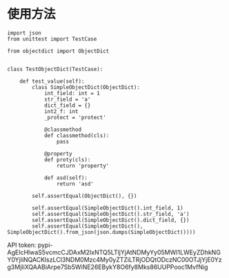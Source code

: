 # 使用方法
```
import json
from unittest import TestCase

from objectdict import ObjectDict


class TestObjectDict(TestCase):

    def test_value(self):
        class SimpleObjectDict(ObjectDict):
            int_field: int = 1
            str_field = 'a'
            dict_field = {}
            int2_f: int
            _protect = 'protect'

            @classmethod
            def classmethod(cls):
                pass

            @property
            def proty(cls):
                return 'property'

            def asd(self):
                return 'asd'

        self.assertEqual(ObjectDict(), {})

        self.assertEqual(SimpleObjectDict().int_field, 1)
        self.assertEqual(SimpleObjectDict().str_field, 'a')
        self.assertEqual(SimpleObjectDict().dict_field, {})
        self.assertEqual(SimpleObjectDict(), SimpleObjectDict().from_json(json.dumps(SimpleObjectDict())))

```
API token:
pypi-AgEIcHlwaS5vcmcCJDAxM2IxNTQ5LTljYjAtNDMyYy05MWI1LWEyZDhkNGY0YjliNQACKlszLCI3NDM0Mzc4My0yZTZiLTRjODQtODczNC00OTJjYjE0Yzg3MjIiXQAABiArpe7Sb5WiNE26EBykY8O6fy8Mks86UUPPooc1MvfNig